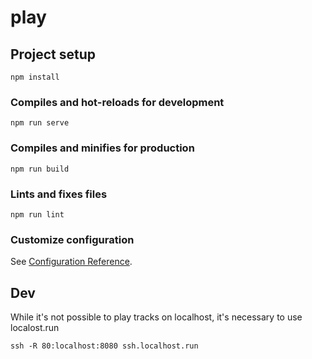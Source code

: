 # play

## Project setup

```
npm install
```

### Compiles and hot-reloads for development

```
npm run serve
```

### Compiles and minifies for production

```
npm run build
```

### Lints and fixes files

```
npm run lint
```

### Customize configuration

See [Configuration Reference](https://cli.vuejs.org/config/).

## Dev

While it's not possible to play tracks on localhost, it's necessary to use localost.run

```
ssh -R 80:localhost:8080 ssh.localhost.run
```

